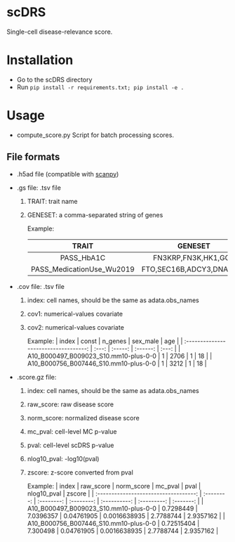 # scDRS
Single-cell disease-relevance score.

# Installation
- Go to the scDRS directory
- Run `pip install -r requirements.txt; pip install -e .`

# Usage 
- compute_score.py
Script for batch processing scores. 

## File formats
- .h5ad file (compatible with [scanpy](https://scanpy.readthedocs.io/en/stable/index.html))

- .gs file: .tsv file

    1. TRAIT: trait name
    2. GENESET: a comma-separated string of genes 

        Example:
    
        |           TRAIT           |         GENESET          |
        | :-----------------------: | :----------------------: |
        |        PASS_HbA1C         |   FN3KRP,FN3K,HK1,GCK    |
        | PASS_MedicationUse_Wu2019 | FTO,SEC16B,ADCY3,DNAJC27 |
            
- .cov file: .tsv file

    1. index: cell names, should be the same as adata.obs_names
    2. cov1: numerical-values covariate
    3. cov2: numerical-values covariate

        Example:
        |                 index                 | const | n_genes | sex_male |  age  |
        | :-----------------------------------: | :---: | :-----: | :------: | :---: |
        | A10_B000497_B009023_S10.mm10-plus-0-0 |   1   |  2706   |    1     |  18   |
        | A10_B000756_B007446_S10.mm10-plus-0-0 |   1   |  3212   |    1     |  18   |
  
- .score.gz file:
 
    1. index: cell names, should be the same as adata.obs_names
    2. raw_score: raw disease score
    3. norm_score: normalized disease score
    3. mc_pval: cell-level MC p-value
    3. pval: cell-level scDRS p-value
    3. nlog10_pval: -log10(pval)
    3. zscore: z-score converted from pval

        Example:
        |                 index                 | raw_score  | norm_score |  mc_pval   |     pval     | nlog10_pval |  zscore   |
        | :-----------------------------------: | :--------: | :--------: | :--------: | :----------: | :---------: | :-------: |
        | A10_B000497_B009023_S10.mm10-plus-0-0 | 0.7298449  | 7.0396357  | 0.04761905 | 0.0016638935 |  2.7788744  | 2.9357162 |
        | A10_B000756_B007446_S10.mm10-plus-0-0 | 0.72515404 |  7.300498  | 0.04761905 | 0.0016638935 |  2.7788744  | 2.9357162 |
